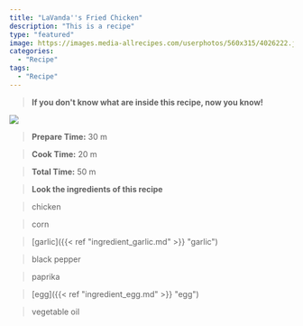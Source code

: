 ```yaml
---
title: "LaVanda''s Fried Chicken"
description: "This is a recipe"
type: "featured"
image: https://images.media-allrecipes.com/userphotos/560x315/4026222.jpg
categories: 
  - "Recipe"
tags: 
  - "Recipe"
---
```



>**If you don't know what are inside this recipe, now you know!**

![](../images/Recipes-Banner.jpg)
> **Prepare Time:** 30 m


> **Cook Time:** 20 m


> **Total Time:** 50 m

> **Look the ingredients of this recipe**

> chicken

> corn

> [garlic]({{< ref "ingredient_garlic.md" >}} "garlic")

> black pepper

> paprika

> [egg]({{< ref "ingredient_egg.md" >}} "egg")

> vegetable oil

